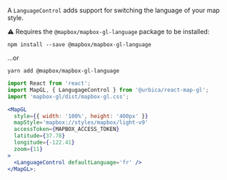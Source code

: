 A `LanguageControl` adds support for switching the language of your map style.

⚠️ Requires the `@mapbox/mapbox-gl-language` package to be installed:

```shell
npm install --save @mapbox/mapbox-gl-language
```

...or

```shell
yarn add @mapbox/mapbox-gl-language
```

```jsx
import React from 'react';
import MapGL, { LangugageControl } from '@urbica/react-map-gl';
import 'mapbox-gl/dist/mapbox-gl.css';

<MapGL
  style={{ width: '100%', height: '400px' }}
  mapStyle='mapbox://styles/mapbox/light-v9'
  accessToken={MAPBOX_ACCESS_TOKEN}
  latitude={37.78}
  longitude={-122.41}
  zoom={11}
>
  <LanguageControl defaultLanguage='fr' />
</MapGL>;
```
